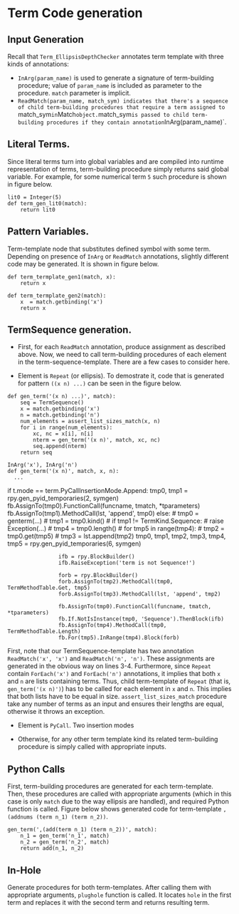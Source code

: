 # Term Code generation

## Input Generation
Recall that `Term_EllipsisDepthChecker` annotates term template with three kinds of annotations:
* `InArg(param_name)` is used to generate a signature of term-building procedure; value of `param_name` is included as parameter to the procedure. `match` parameter is implicit. 
* `ReadMatch(param_name, match_sym) indicates that there's a sequence of child term-building procedures that require a term assigned to `match_sym` in `Match` object. `match_sym` is passed to child term-building procedures if they contain annotation `InArg(param_name)`.

## Literal Terms.
Since literal terms turn into global variables and are compiled into runtime representation of terms, term-building procedure simply returns said global variable. For example, for some numerical term `5` such procedure is shown in figure below. 

```
lit0 = Integer(5)
def term_gen_lit0(match):
	return lit0
```

## Pattern Variables.
Term-template node that substitutes defined symbol with some term. Depending on presence of `InArg` or `ReadMatch` annotations, slightly different code may be generated. It is shown in figure below.

```
def term_termplate_gen1(match, x):
	return x

def term_termplate_gen2(match):
	x  = match.getbinding('x')
	return x
```


## TermSequence generation.

* First, for each `ReadMatch` annotation, produce assignment as described above. Now, we need to call term-building procedures of each element in the term-sequence-template. There are a few cases to consider here. 

* Element is `Repeat` (or ellipsis). To demostrate it, code that is generated for pattern `((x n) ...)` can be seen in the figure below. 
```
def gen_term('(x n) ...)', match):
	seq = TermSequence()
	x = match.getbinding('x')
	n = match.getbinding('n')
	num_elements = assert_list_sizes_match(x, n)
	for i in range(num_elements):
		xc, nc = x[i], n[i]
		nterm = gen_term('(x n)', match, xc, nc)
		seq.append(nterm)
	return seq

InArg('x'), InArg('n')
def gen_term('(x n)', match, x, n):
  ...
```

if t.mode == term.PyCallInsertionMode.Append:
                    tmp0, tmp1 = rpy.gen_pyid_temporaries(2, symgen)
                    fb.AssignTo(tmp0).FunctionCall(funcname, tmatch, *tparameters)
                    fb.AssignTo(tmp1).MethodCall(lst, 'append', tmp0)
                else:
                    # tmp0 = genterm(...)
                    # tmp1 = tmp0.kind()
                    # if tmp1 != TermKind.Sequence:
                    #  raise Exception(...)
                    # tmp4 = tmp0.length()
                    # for tmp5 in range(tmp4):
                    #   tmp2 = tmp0.get(tmp5)
                    #   tmp3 = lst.append(tmp2)
                    tmp0, tmp1, tmp2, tmp3, tmp4, tmp5 = rpy.gen_pyid_temporaries(6, symgen)

                    ifb = rpy.BlockBuilder()
                    ifb.RaiseException('term is not Sequence!')

                    forb = rpy.BlockBuilder()
                    forb.AssignTo(tmp2).MethodCall(tmp0, TermMethodTable.Get, tmp5)
                    forb.AssignTo(tmp3).MethodCall(lst, 'append', tmp2)

                    fb.AssignTo(tmp0).FunctionCall(funcname, tmatch, *tparameters)
                    fb.If.NotIsInstance(tmp0, 'Sequence').ThenBlock(ifb)
                    fb.AssignTo(tmp4).MethodCall(tmp0, TermMethodTable.Length)
                    fb.For(tmp5).InRange(tmp4).Block(forb)



First, note that our TermSequence-template has two annotation `ReadMatch('x', 'x')` and `ReadMatch('n', 'n')`. These assignments are generated in the obvious way on lines 3-4. Furthermore, since `Repeat` contain `ForEach('x')` and `ForEach('n')` annotations, it implies that both `x` and `n` are lists containing terms. Thus, child term-template of `Repeat` (that is, `gen_term('(x n)')`)  has to be called for each element in `x` and `n`. This implies that both lists have to be equal in size. `assert_list_sizes_match` procedure take any number of terms as an input and ensures their lengths are equal, otherwise it throws an exception. 


* Element is `PyCall`. Two insertion modes

* Otherwise, for any other term template kind its related term-building procedure is simply called with appropriate inputs.


## Python Calls
First, term-building procedures are generated for each term-template. Then, these procedures are called with appropriate arguments (which in this case is only `match` due to the way ellipsis are handled), and required Python function is called. Figure below shows generated code for term-template `,(addnums (term n_1) (term n_2))`.

```
gen_term(',(add(term n_1) (term n_2))', match):
	n_1 = gen_term('n_1', match)
	n_2 = gen_term('n_2', match)
	return add(n_1, n_2)
```

## In-Hole
Generate procedures for both term-templates. After calling them with appropriate arguments, `plughole` function is called. It locates `hole` in the first term and replaces it with the second term and returns resulting term.
